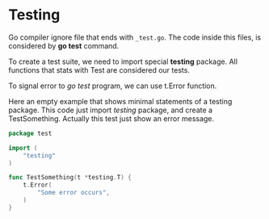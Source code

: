 # Testing

Go compiler ignore file that ends with `_test.go`. The code inside this files, is considered by **go test** command.

To create a test suite, we need to import special **testing** package. All functions that stats with Test are considered our tests.

To signal error to *go test* program, we can use t.Error function.

Here an empty example that shows minimal statements of a testing package. This code just import *testing* package, and create a TestSomething. Actually this test just show an error message.

```go
package test

import (
	"testing"
)

func TestSomething(t *testing.T) {
	t.Error(
		"Some error occurs",
	)
}
```